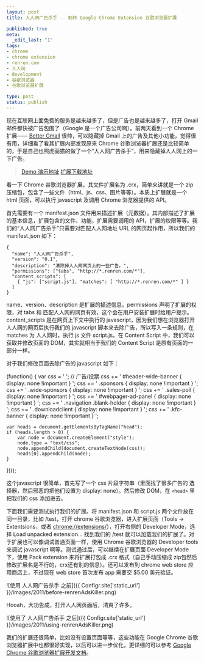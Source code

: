 ```yaml
---
layout: post
title: 人人网广告杀手 -- 制作 Google Chrome Extension 谷歌浏览器扩展

published: true
meta:
  _edit_last: "1"
tags:
- chrome
- chrome extension
- renren.com
- 人人网
- development
- 谷歌浏览器
- 谷歌浏览器扩展

type: post
status: publish
---
```

现在互联网上面免费的服务是越来越多了，但是广告也是越来越多了，打开 Gmail 邮件都快被广告包围了（Google 是一个广告公司啊）。前两天看到一个 Chrome 扩展—— [Better Gmail](https://chrome.google.com/webstore/detail/mgdnblnolcinnndenjnollpiplgkbjcn) 很帅，可以隐藏掉 Gmail 上的广告及其他小功能，觉得很有用，详细看了看其扩展内部发现原来 Chrome 谷歌浏览器扩展还是比较简单的，于是自己也照虎画猫的做了一个“人人网广告杀手”，用来隐藏掉人人网上的一下广告。

> [Demo 演示地址](http://chaojiwudi.com/demo/google-chrome-extension "人人网广告杀手 Chrome 谷歌浏览器扩展 DEMO")
> [扩展下载地址](http://chaojiwudi.com/download/renrenAdsKiller.crx "人人网广告杀手 Chrome 谷歌浏览器扩展 下载地址")

看一下 Chrome 谷歌浏览器扩展，其文件扩展名为 .crx，简单来讲就是一个 zip 压缩包，包含了一些文件（html、js、css、图片等等）。本质上扩展就是一个 html 页面，可以执行 javascript 及调用 Chrome 浏览器提供的 API。

<!--more-->
首先需要有一个 manifest.json 文件用来描述扩展（元数据）。其内部描述了扩展的基本信息，扩展包含的文件、功能，扩展需要调用的 API，扩展的权限等等。我们的“人人网广告杀手”只需要对匹配人人网地址 URL 的网页起作用，所以我们的 manifest.json 如下：

    {
      "name": "人人网广告杀手",
      "version": "0.1",
      "description": "清除掉人人网网页上的一些广告。",
      "permissions": ["tabs", "http://*.renren.com/*"],
      "content_scripts": [
        { "js": ["script.js"], "matches": [ "http://*.renren.com/*" ] }
      ]
    }

name、version、description 是扩展的描述信息。permissions 声明了扩展的权限，对 tabs 和 匹配人人网的网页有效，这个会在用户安装扩展时给用户提示。content_scripts 是在网页上下文中执行的 javascript，因为我们想在浏览器打开人人网的网页后执行我们的 javascript 脚本来去除广告，所以写入一条规则，在 matches 为 人人网时，执行 js 文件 script.js。在 Content Script 中，我们可以获取并修改页面的 DOM，其实就相当于我们的 Content Script 是原有页面的一部分一样。

对于我们修改页面去除广告的 javascript 如下：

(function() {
    var css = ' ';
    // 广告/投票
    css += ' #header-wide-banner { display: none !important } ';
    css += ' .sponsors { display: none !important } ';
    css += ' .wide-sponsors { display: none !important } ';
    css += ' .sales-poll { display: none !important } ';
    css += ' #webpager-ad-panel { display: none !important } ';
    css += ' .navigation .blank-holder { display: none !important } ';
    css += ' .downloadclient { display: none !important } ';
    css += ' .kfc-banner { display: none !important } ';

    var heads = document.getElementsByTagName("head");
    if (heads.length > 0) {
        var node = document.createElement("style");
        node.type = "text/css";
        node.appendChild(document.createTextNode(css));
        heads[0].appendChild(node);
    }
})();

这个javascript 很简单，首先写了一个 css 片段字符串（里面找了很多广告的 选择器，然后邪恶的把他们设置为 display: none）。然后修改 DOM，在 `<head>` 里把我们的 css 添加进去。

下面我们需要测试执行我们的扩展。将 manifest.json 和 script.js 两个文件放在同一目录，比如 /test，打开 chrome 谷歌浏览器，进入扩展页面（Tools -> Extentsions，或者 [chrome://extensions/](chrome://extensions/)），打开右侧的 Developer Mode，选择 Load unpacked extension... 找到我们的 /test 就可以加载我们的扩展了。对于扩展也可以像调试普通页面一样，使用 Chrome 谷歌浏览器的 Developer tools 来调试 javascript 啊等。测试通过后，可以继续在扩展页面 Developer Mode 下，使用 Pack extension 来将扩展打包成 .crx 格式（自己手动压缩成 zip包然后修改扩展名是不行的，crx还有别的信息）。还可以发布到 chrome web store 应用商店上，不过现在 web store 首次发布 app 需要交 $5.00 美元验证。

![使用 人人网广告杀手 之前]({{ Configr.site['static_url'] }}/images/2011/before-renrenAdsKiller.png)

Hooah，大功告成，打开人人网页面后，清爽了许多。

![使用了 人人网广告杀手 之后]({{ Configr.site['static_url'] }}/images/2011/using-renrenAdsKiller.png)

我们的扩展还很简单，比如没有设置页面等等，这些功能在 Google Chrome 谷歌浏览器扩展中也都很好实现，以后可以进一步优化，更详细的可以参考 [Google Chrome 谷歌浏览器扩展开发文档](http://code.google.com/chrome/extensions/getstarted.html "chrome 扩展文档")。

